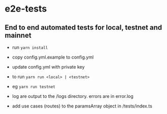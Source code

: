 # e2e-tests

## End to end automated tests for local, testnet and mainnet

- run `yarn install`
- copy config.yml.example to config.yml
- update config.yml with private key
- to run `yarn run <local> | <testnet>`
- eg `yarn run testnet`
- log are output to the /logs directory. errors are in error.log

- add use cases (routes) to the paramsArray object in /tests/index.ts
